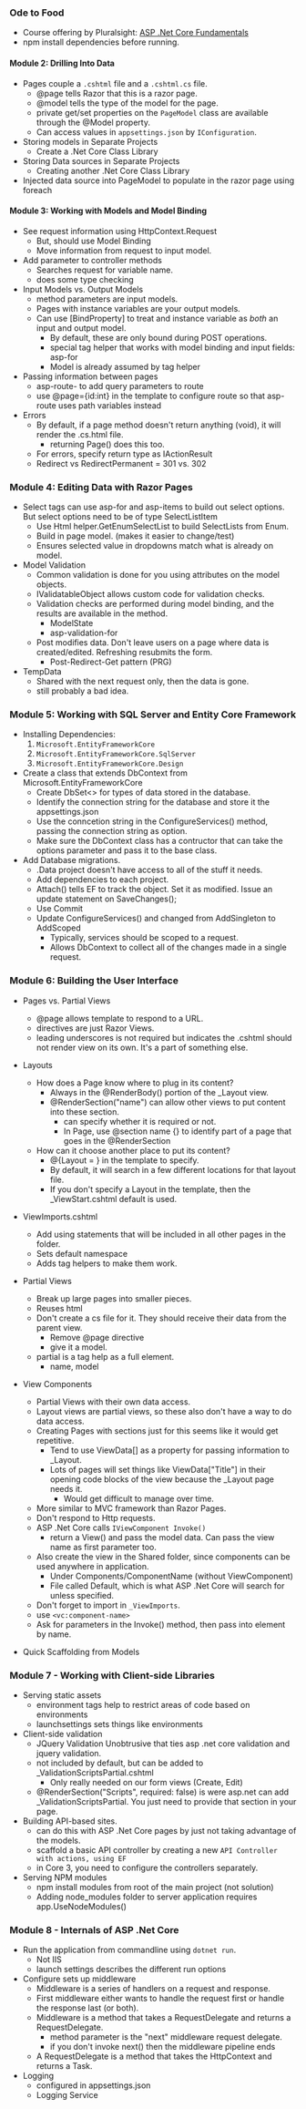 ### Ode to Food
*  Course offering by Pluralsight: [ASP .Net Core Fundamentals](https://app.pluralsight.com/library/courses/aspnet-core-fundamentals/table-of-contents)
*  npm install dependencies before running.

#### Module 2: Drilling Into Data

* Pages couple a `.cshtml` file and a `.cshtml.cs` file.
	* @page tells Razor that this is a razor page.
	* @model tells the type of the model for the page.
	* private get/set properties on the `PageModel` class are available through the @Model property.
	* Can access values in `appsettings.json` by `IConfiguration`.
* Storing models in Separate Projects
	* Create a .Net Core Class Library
* Storing Data sources in Separate Projects
	* Creating another .Net Core Class Library
* Injected data source into PageModel to populate in the razor page using foreach
#### Module 3: Working with Models and Model Binding
* See request information using HttpContext.Request
	* But, should use Model Binding
	* Move information from request to input model.
* Add parameter to controller methods
	* Searches request for variable name.
	* does some type checking
* Input Models vs. Output Models
	* method parameters are input models.
	* Pages with instance variables are your output models.
	* Can use [BindProperty] to treat and instance variable as *both* an input and output model.
		* By default, these are only bound during POST operations.
		* special tag helper that works with model binding and input fields: asp-for
		* Model is already assumed by tag helper
* Passing information between pages
	* asp-route- to add query parameters to route
	* use @page={id:int} in the template to configure route so that asp-route uses path variables instead
* Errors
	* By default, if a page method doesn't return anything (void), it will render the .cs.html file.
		* returning Page() does this too.
	* For errors, specify return type as IActionResult
	* Redirect vs RedirectPermanent = 301 vs. 302
### Module 4: Editing Data with Razor Pages
* Select tags can use asp-for and asp-items to build out select options.  But select options need to be of type SelectListItem
	* Use Html helper.GetEnumSelectList to build SelectLists from Enum.
	* Build in page model. (makes it easier to change/test)
	* Ensures selected value in dropdowns match what is already on model.
* Model Validation
	* Common validation is done for you using attributes on the model objects.
	* IValidatableObject allows custom code for validation checks.
	* Validation checks are performed during model binding, and the results are available in the method.
		* ModelState
		* asp-validation-for
	* Post modifies data.  Don't leave users on a page where data is created/edited.  Refreshing resubmits the form.
		* Post-Redirect-Get pattern (PRG)
* TempData
	* Shared with the next request only, then the data is gone.
	* still probably a bad idea.
### Module 5: Working with SQL Server and Entity Core Framework
* Installing Dependencies:
	1. `Microsoft.EntityFrameworkCore`
	2. `Microsoft.EntityFrameworkCore.SqlServer`
	3. `Microsoft.EntityFrameworkCore.Design`
* Create a class that extends DbContext from Microsoft.EntityFrameworkCore
	* Create DbSet<> for types of data stored in the database.
	* Identify the connection string for the database and store it the appsettings.json
	* Use the conncetion string in the ConfigureServices() method, passing the connection string as option.
	* Make sure the DbContext class has a contructor that can take the options parameter and pass it to the base class.
* Add Database migrations.
	* .Data project doesn't have access to all of the stuff it needs.  
	* Add dependencies to each project.
	* Attach() tells EF to track the object.  Set it as modified. Issue an update statement on SaveChanges();
	* Use Commit
	* Update ConfigureServices() and changed from AddSingleton to AddScoped
		* Typically, services should be scoped to a request.
		* Allows DbContext to collect all of the changes made in a single request.

### Module 6: Building the User Interface
* Pages vs. Partial Views
	* @page allows template to respond to a URL.
	* directives are just Razor Views.  
	* leading underscores is not required but indicates the .cshtml should not render view on its own.  It's a part of something else.

* Layouts
	* How does a Page know where to plug in its content?
		* Always in the @RenderBody() portion of the _Layout view.
		* @RenderSection("name") can allow other views to put content into these section.
			* can specify whether it is required or not.
			* In Page, use @section name {} to identify part of a page that goes in the @RenderSection
	* How can it choose another place to put its content?
		* @{Layout = } in the template to specify.
		* By default, it will search in a few different locations for that layout file.
		* If you don't specify a Layout in the template, then the _ViewStart.cshtml default is used.
* ViewImports.cshtml
	* Add using statements that will be included in all other pages in the folder.
	* Sets default namespace
	* Adds tag helpers to make them work.
* Partial Views
	* Break up large pages into smaller pieces.
	* Reuses html
	* Don't create a cs file for it.  They should receive their data from the parent view.
		* Remove @page directive
		* give it a model.
	* partial is a tag help as a full element.
		* name, model
* View Components
	* Partial Views with their own data access.
	* Layout views are partial views, so these also don't have a way to do data access.
	* Creating Pages with sections just for this seems like it would get repetitive.
		* Tend to use ViewData[] as a property for passing information to _Layout.
		* Lots of pages will set things like ViewData["Title"] in their opening code blocks of the view because the _Layout page needs it.
			* Would get difficult to manage over time.
	* More similar to MVC framework than Razor Pages.
	* Don't respond to Http requests.
	* ASP .Net Core calls `IViewComponent Invoke()`
		* return a View() and pass the model data.  Can pass the view name as first parameter too.
	* Also create the view in the Shared folder, since components can be used anywhere in application.
		* Under Components/ComponentName (without ViewComponent)
		* File called Default, which is what ASP .Net Core will search for unless specified.
	* Don't forget to import in `_ViewImports`.
	* use `<vc:component-name>`
	* Ask for parameters in the Invoke() method, then pass into element by name.
* Quick Scaffolding from Models

### Module 7 - Working with Client-side Libraries
* Serving static assets
	* environment tags help to restrict areas of code based on environments
	* launchsettings sets things like environments
* Client-side validation
	* JQuery Validation Unobtrusive that ties asp .net core validation and jquery validation.
	* not included by default, but can be added to _ValidationScriptsPartial.cshtml
		* Only really needed on our form views (Create, Edit)
	* @RenderSection("Scripts", required: false) is were asp.net can add _ValidationScriptsPartial.
		You just need to provide that section in your page.
* Building API-based sites.
	* can do this with ASP .Net Core pages by just not taking advantage of the models.
	* scaffold a basic API controller by creating a new `API Controller with actions, using EF`
	* in Core 3, you need to configure the controllers separately.
* Serving NPM modules
	* npm install modules from root of the main project (not solution)
	* Adding node_modules folder to server application requires app.UseNodeModules()

### Module 8 - Internals of ASP .Net Core
* Run the application from commandline using `dotnet run`.
	* Not IIS
	* launch settings describes the different run options
* Configure sets up middleware
	* Middleware is a series of handlers on a request and response.
	* First middleware either wants to handle the request first or handle the response last (or both).
	* Middleware is a method that takes a RequestDelegate and returns a RequestDelegate.
		* method parameter is the "next" middleware request delegate.
		* if you don't invoke next() then the middleware pipeline ends
	* A RequestDelegate is a method that takes the HttpContext and returns a Task.
* Logging
	* configured in appsettings.json
	* Logging Service
